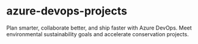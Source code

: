# azure-devops-projects
Plan smarter, collaborate better, and ship faster with Azure DevOps. Meet environmental sustainability goals and accelerate conservation projects.
